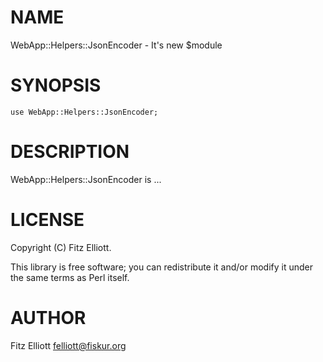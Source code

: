 # NAME

WebApp::Helpers::JsonEncoder - It's new $module

# SYNOPSIS

    use WebApp::Helpers::JsonEncoder;

# DESCRIPTION

WebApp::Helpers::JsonEncoder is ...

# LICENSE

Copyright (C) Fitz Elliott.

This library is free software; you can redistribute it and/or modify
it under the same terms as Perl itself.

# AUTHOR

Fitz Elliott <felliott@fiskur.org>
